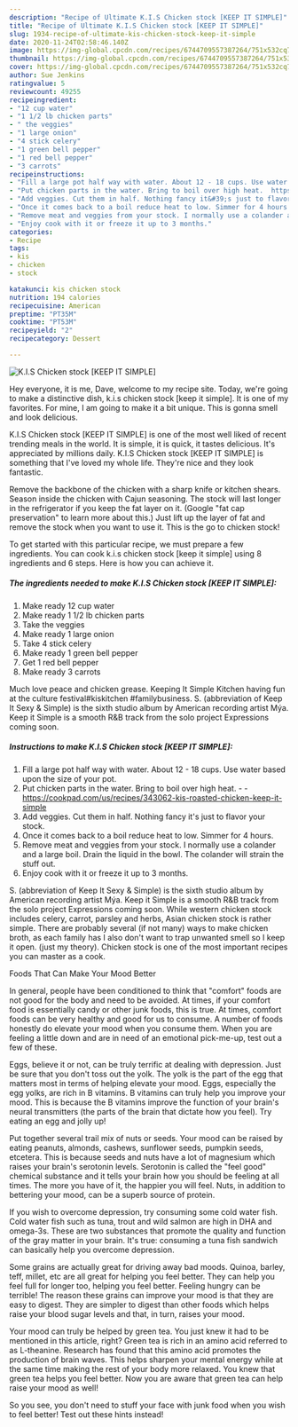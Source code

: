 ```yaml
---
description: "Recipe of Ultimate K.I.S Chicken stock [KEEP IT SIMPLE]"
title: "Recipe of Ultimate K.I.S Chicken stock [KEEP IT SIMPLE]"
slug: 1934-recipe-of-ultimate-kis-chicken-stock-keep-it-simple
date: 2020-11-24T02:58:46.140Z
image: https://img-global.cpcdn.com/recipes/6744709557387264/751x532cq70/kis-chicken-stock-keep-it-simple-recipe-main-photo.jpg
thumbnail: https://img-global.cpcdn.com/recipes/6744709557387264/751x532cq70/kis-chicken-stock-keep-it-simple-recipe-main-photo.jpg
cover: https://img-global.cpcdn.com/recipes/6744709557387264/751x532cq70/kis-chicken-stock-keep-it-simple-recipe-main-photo.jpg
author: Sue Jenkins
ratingvalue: 5
reviewcount: 49255
recipeingredient:
- "12 cup water"
- "1 1/2 lb chicken parts"
- " the veggies"
- "1 large onion"
- "4 stick celery"
- "1 green bell pepper"
- "1 red bell pepper"
- "3 carrots"
recipeinstructions:
- "Fill a large pot half way with water. About 12 - 18 cups. Use water based upon the size of your pot."
- "Put chicken parts in the water. Bring to boil over high heat.  https://cookpad.com/us/recipes/343062-kis-roasted-chicken-keep-it-simple"
- "Add veggies. Cut them in half. Nothing fancy it&#39;s just to flavor your stock."
- "Once it comes back to a boil reduce heat to low. Simmer for 4 hours."
- "Remove meat and veggies from your stock. I normally use a colander and a large boil. Drain the liquid in the bowl. The colander will strain the stuff out."
- "Enjoy cook with it or freeze it up to 3 months."
categories:
- Recipe
tags:
- kis
- chicken
- stock

katakunci: kis chicken stock 
nutrition: 194 calories
recipecuisine: American
preptime: "PT35M"
cooktime: "PT53M"
recipeyield: "2"
recipecategory: Dessert

---
```



![K.I.S Chicken stock [KEEP IT SIMPLE]](https://img-global.cpcdn.com/recipes/6744709557387264/751x532cq70/kis-chicken-stock-keep-it-simple-recipe-main-photo.jpg)

Hey everyone, it is me, Dave, welcome to my recipe site. Today, we're going to make a distinctive dish, k.i.s chicken stock [keep it simple]. It is one of my favorites. For mine, I am going to make it a bit unique. This is gonna smell and look delicious.

K.I.S Chicken stock [KEEP IT SIMPLE] is one of the most well liked of recent trending meals in the world. It is simple, it is quick, it tastes delicious. It's appreciated by millions daily. K.I.S Chicken stock [KEEP IT SIMPLE] is something that I've loved my whole life. They're nice and they look fantastic.

Remove the backbone of the chicken with a sharp knife or kitchen shears. Season inside the chicken with Cajun seasoning. The stock will last longer in the refrigerator if you keep the fat layer on it. (Google &#34;fat cap preservation&#34; to learn more about this.) Just lift up the layer of fat and remove the stock when you want to use it. This is the go to chicken stock!


To get started with this particular recipe, we must prepare a few ingredients. You can cook k.i.s chicken stock [keep it simple] using 8 ingredients and 6 steps. Here is how you can achieve it.

<!--inarticleads1-->

##### The ingredients needed to make K.I.S Chicken stock [KEEP IT SIMPLE]:

1. Make ready 12 cup water
1. Make ready 1 1/2 lb chicken parts
1. Take  the veggies
1. Make ready 1 large onion
1. Take 4 stick celery
1. Make ready 1 green bell pepper
1. Get 1 red bell pepper
1. Make ready 3 carrots


Much love peace and chicken grease. Keeping It Simple Kitchen having fun at the culture festival#kiskitchen #familybusiness. S. (abbreviation of Keep It Sexy &amp; Simple) is the sixth studio album by American recording artist Mýa. Keep it Simple is a smooth R&amp;B track from the solo project Expressions coming soon. 

<!--inarticleads2-->

##### Instructions to make K.I.S Chicken stock [KEEP IT SIMPLE]:

1. Fill a large pot half way with water. About 12 - 18 cups. Use water based upon the size of your pot.
1. Put chicken parts in the water. Bring to boil over high heat. -  - https://cookpad.com/us/recipes/343062-kis-roasted-chicken-keep-it-simple
1. Add veggies. Cut them in half. Nothing fancy it&#39;s just to flavor your stock.
1. Once it comes back to a boil reduce heat to low. Simmer for 4 hours.
1. Remove meat and veggies from your stock. I normally use a colander and a large boil. Drain the liquid in the bowl. The colander will strain the stuff out.
1. Enjoy cook with it or freeze it up to 3 months.


S. (abbreviation of Keep It Sexy &amp; Simple) is the sixth studio album by American recording artist Mýa. Keep it Simple is a smooth R&amp;B track from the solo project Expressions coming soon. While western chicken stock includes celery, carrot, parsley and herbs, Asian chicken stock is rather simple. There are probably several (if not many) ways to make chicken broth, as each family has I also don&#39;t want to trap unwanted smell so I keep it open. (just my theory). Chicken stock is one of the most important recipes you can master as a cook. 

Foods That Can Make Your Mood Better


In general, people have been conditioned to think that "comfort" foods are not good for the body and need to be avoided. At times, if your comfort food is essentially candy or other junk foods, this is true. At times, comfort foods can be very healthy and good for us to consume. A number of foods honestly do elevate your mood when you consume them. When you are feeling a little down and are in need of an emotional pick-me-up, test out a few of these.

Eggs, believe it or not, can be truly terrific at dealing with depression. Just be sure that you don't toss out the yolk. The yolk is the part of the egg that matters most in terms of helping elevate your mood. Eggs, especially the egg yolks, are rich in B vitamins. B vitamins can truly help you improve your mood. This is because the B vitamins improve the function of your brain's neural transmitters (the parts of the brain that dictate how you feel). Try eating an egg and jolly up!

Put together several trail mix of nuts or seeds. Your mood can be raised by eating peanuts, almonds, cashews, sunflower seeds, pumpkin seeds, etcetera. This is because seeds and nuts have a lot of magnesium which raises your brain's serotonin levels. Serotonin is called the "feel good" chemical substance and it tells your brain how you should be feeling at all times. The more you have of it, the happier you will feel. Nuts, in addition to bettering your mood, can be a superb source of protein.

If you wish to overcome depression, try consuming some cold water fish. Cold water fish such as tuna, trout and wild salmon are high in DHA and omega-3s. These are two substances that promote the quality and function of the gray matter in your brain. It's true: consuming a tuna fish sandwich can basically help you overcome depression. 

Some grains are actually great for driving away bad moods. Quinoa, barley, teff, millet, etc are all great for helping you feel better. They can help you feel full for longer too, helping you feel better. Feeling hungry can be terrible! The reason these grains can improve your mood is that they are easy to digest. They are simpler to digest than other foods which helps raise your blood sugar levels and that, in turn, raises your mood.

Your mood can truly be helped by green tea. You just knew it had to be mentioned in this article, right? Green tea is rich in an amino acid referred to as L-theanine. Research has found that this amino acid promotes the production of brain waves. This helps sharpen your mental energy while at the same time making the rest of your body more relaxed. You knew that green tea helps you feel better. Now you are aware that green tea can help raise your mood as well!

So you see, you don't need to stuff your face with junk food when you wish to feel better! Test out  these hints  instead!

